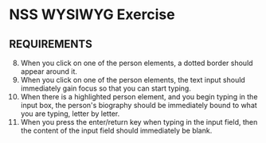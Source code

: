 # NSS WYSIWYG Exercise

## REQUIREMENTS

<!-- 1. Create an array of objects that represents famous people (see structure below). -->
<!-- 2. Create a text input in your DOM. -->
<!-- 3. Beneath that, create a container, block element in your DOM. -->
<!-- 4. Create a DOM element for each of the objects inside the container. Style your person elements however you like. -->
<!-- 5. For every even numbered element, have a light yellow background.
6. For every odd numbered element, have a light blue background. -->
<!-- 7. Each element's DOM structure should be as shown below. -->
8. When you click on one of the person elements, a dotted border should appear around it.
9. When you click on one of the person elements, the text input should immediately gain focus so that you can start typing.
10. When there is a highlighted person element, and you begin typing in the input box, the person's biography should be immediately bound to what you are typing, letter by letter.
11. When you press the enter/return key when typing in the input field, then the content of the input field should immediately be blank.